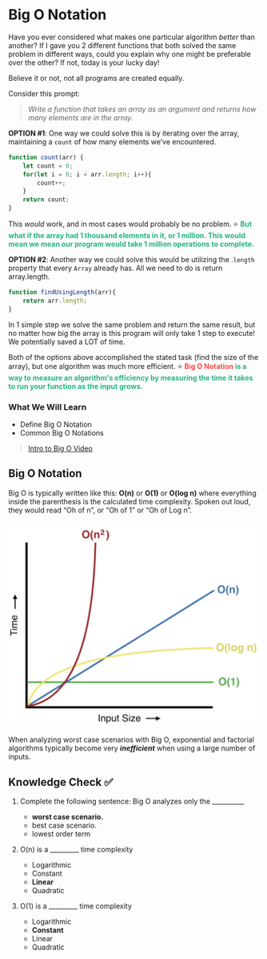 # Big O Notation

Have you ever considered what makes one particular algorithm *better* than another? If I gave you 2 different functions that both solved the same problem in different ways, could you explain why one might be preferable over the other? If not, today is your lucky day!

Believe it or not, not all programs are created equally.

Consider this prompt:
> *Write a function that takes an array as an argument and returns how many elements are in the array.*

**OPTION #1**: One way we could solve this is by iterating over the array, maintaining a `count` of how many elements we’ve encountered. 

```javascript
function count(arr) {
    let count = 0;
    for(let i = 0; i < arr.length; i++){
        count++;
    }
    return count;
}
```

This *would* work, and in most cases would probably be no problem. ⭐️ <span style = "color: #21B581">**But what if the array had 1 thousand elements in it, or 1 million. This would mean we mean our program would take 1 million operations to complete.**</span>

**OPTION #2**: Another way we could solve this would be utilizing the .`length` property that every `Array` already has. All we need to do is return array.length. 

```javascript
function findUsingLength(arr){
    return arr.length;
}
```

In 1 simple step we solve the same problem and return the same result, but no matter how big the array is this program will only take 1 step to execute! We potentially saved a LOT of time.

Both of the options above accomplished the stated task (find the size of the array), but one algorithm was much more efficient. ⭐️ <span style = "color: #21b581"><span style = "color: #FE4646">**Big O Notation</span> is a way to measure an algorithm's efficiency by measuring the time it takes to run your function as the input grows.**</span>

### What We Will Learn
- Define Big O Notation
- Common Big O Notations

>[Intro to Big O Video](https://www.loom.com/share/a0b7a5bfe0f848e290ce75a0eb261753)

## Big O Notation

Big O is typically written like this: **O(n)** or **O(1)** or **O(log n)** where everything inside the parenthesis is the calculated time complexity. Spoken out loud, they would read “Oh of n”, or “Oh of 1” or “Oh of Log n”.

![Big O Graph](../assets/6.BigO.png)

When analyzing worst case scenarios with Big O, exponential and factorial algorithms typically become very ***inefficient*** when using a large number of inputs.

## Knowledge Check ✅

1. Complete the following sentence: Big O analyzes only the __________
    - **worst case scenario.**
    - best case scenario.
    - lowest order term

2. O(n) is a _________ time complexity
    - Logarithmic
    - Constant
    - **Linear**
    - Quadratic

3. O(1) is a _________ time complexity
    - Logarithmic
    - **Constant**
    - Linear
    - Quadratic
